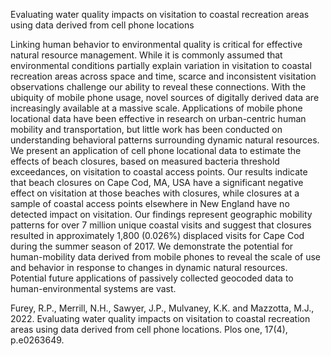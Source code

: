 Evaluating water quality impacts on visitation to coastal recreation areas using data derived from cell phone locations

Linking human behavior to environmental quality is critical for effective natural resource management. While it is commonly assumed that environmental conditions partially explain variation in visitation to coastal recreation areas across space and time, scarce and inconsistent visitation observations challenge our ability to reveal these connections. With the ubiquity of mobile phone usage, novel sources of digitally derived data are increasingly available at a massive scale. Applications of mobile phone locational data have been effective in research on urban-centric human mobility and transportation, but little work has been conducted on understanding behavioral patterns surrounding dynamic natural resources. We present an application of cell phone locational data to estimate the effects of beach closures, based on measured bacteria threshold exceedances, on visitation to coastal access points. Our results indicate that beach closures on Cape Cod, MA, USA have a significant negative effect on visitation at those beaches with closures, while closures at a sample of coastal access points elsewhere in New England have no detected impact on visitation. Our findings represent geographic mobility patterns for over 7 million unique coastal visits and suggest that closures resulted in approximately 1,800 (0.026%) displaced visits for Cape Cod during the summer season of 2017. We demonstrate the potential for human-mobility data derived from mobile phones to reveal the scale of use and behavior in response to changes in dynamic natural resources. Potential future applications of passively collected geocoded data to human-environmental systems are vast.

Furey, R.P., Merrill, N.H., Sawyer, J.P., Mulvaney, K.K. and Mazzotta, M.J., 2022. Evaluating water quality impacts on visitation to coastal recreation areas using data derived from cell phone locations. Plos one, 17(4), p.e0263649.
